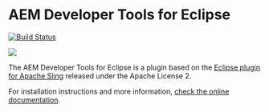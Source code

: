 # AEM Developer Tools for Eclipse 

[![Build Status](https://travis-ci.org/Adobe-Marketing-Cloud/aem-eclipse-developer-tools.svg?branch=master)](https://travis-ci.org/Adobe-Marketing-Cloud/aem-eclipse-developer-tools)

![](https://raw.githubusercontent.com/wiki/adobe-marketing-cloud/aem-eclipse-developer-tools/screenshots/eclipse.png)

The AEM Developer Tools for Eclipse is a plugin based on the [Eclipse plugin for Apache Sling](https://sling.apache.org/documentation/development/ide-tooling.html) released under the Apache License 2.

For installation instructions and more information, [check the online documentation](http://docs.adobe.com/docs/en/dev-tools/aem-eclipse.html).
